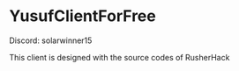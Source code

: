 # YusufClientForFree

Discord: solarwinner15

This client is designed with the source codes of RusherHack
